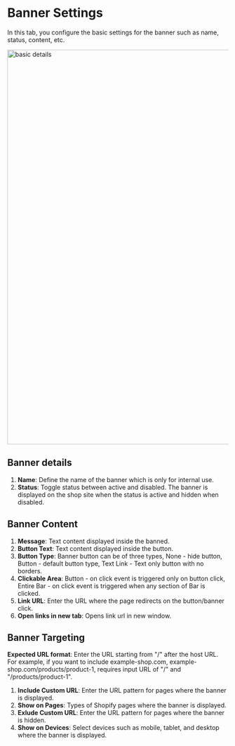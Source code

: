 # Banner Settings

In this tab, you configure the basic settings for the banner such as name, status, content, etc.

<img src="https://raw.githubusercontent.com/profy-shopify/profy-shopify.github.io/main/assets/page5/basic_settings.png" alt="basic details" width="900"/>

## Banner details

1. **Name**: Define the name of the banner which is only for internal use.
2. **Status**: Toggle status between active and disabled. The banner is displayed on the shop site when the status is active and hidden when disabled.

## Banner Content

1. **Message**: Text content displayed inside the banned.
2. **Button Text**: Text content displayed inside the button.
3. **Button Type**: Banner button can be of three types, None - hide button, Button - default button type, Text Link - Text only button with no borders.
4. **Clickable Area**: Button - on click event is triggered only on button click, Entire Bar - on click event is triggered when any section of Bar is clicked.
5. **Link URL**: Enter the URL where the page redirects on the button/banner click.
6. **Open links in new tab**: Opens link url in new window.

## Banner Targeting

**Expected URL format**: Enter the URL starting from "/" after the host URL. For example, if you want to include example-shop.com, example-shop.com/products/product-1, requires input URL of  "/" and "/products/product-1".

1. **Include Custom URL**: Enter the URL pattern for pages where the banner is displayed.
2. **Show on Pages**: Types of Shopify pages where the banner is displayed.
3. **Exlude Custom URL**: Enter the URL pattern for pages where the banner is hidden.
4. **Show on Devices**: Select devices such as mobile, tablet, and desktop where the banner is displayed.

